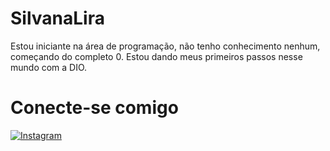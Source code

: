 # SilvanaLira
Estou iniciante na área de programação, não tenho conhecimento nenhum, começando do completo 0. Estou dando meus primeiros passos nesse mundo com a DIO.

# Conecte-se comigo

[![Instagram](https://img.shields.io/badge/Instagram-000?style=for-the-badge&logo=instagram)](https://www.instagram.com/silvananlira/)


